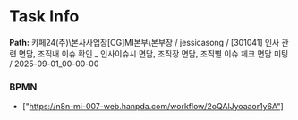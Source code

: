 # Task Info

**Path:** 카페24(주)\본사사업장\[CG]MI본부\본부장 / jessicasong / [301041] 인사 관련 면담, 조직내 이슈 확인 _ 인사이슈시 면담, 조직장 면담, 조직별 이슈 체크 면담 미팅 / 2025-09-01_00-00-00

### BPMN
- ["https://n8n-mi-007-web.hanpda.com/workflow/2oQAlJyoaaor1y6A"]

